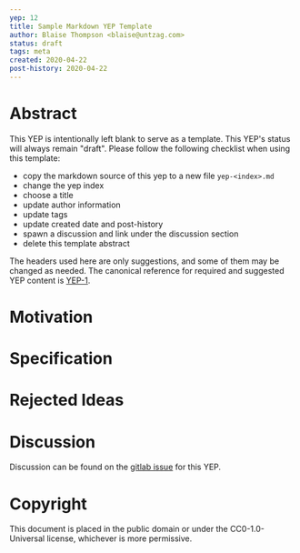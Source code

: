 ```yaml
---
yep: 12
title: Sample Markdown YEP Template
author: Blaise Thompson <blaise@untzag.com>
status: draft
tags: meta
created: 2020-04-22
post-history: 2020-04-22
---
```


# Abstract

This YEP is intentionally left blank to serve as a template.
This YEP's status will always remain "draft".
Please follow the following checklist when using this template:

- copy the markdown source of this yep to a new file `yep-<index>.md`
- change the yep index
- choose a title
- update author information
- update tags
- update created date and post-history
- spawn a discussion and link under the discussion section
- delete this template abstract

The headers used here are only suggestions, and some of them may be changed as needed.
The canonical reference for required and suggested YEP content is <a href="../1">YEP-1</a>.

# Motivation

# Specification

# Rejected Ideas

# Discussion

Discussion can be found on the [gitlab issue](https://gitlab.com/yaq/yeps/-/issues/8) for this YEP.

# Copyright

This document is placed in the public domain or under the CC0-1.0-Universal license, whichever is more permissive.
